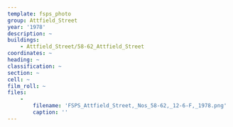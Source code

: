 ```yaml
---
template: fsps_photo
group: Attfield_Street
year: '1978'
description: ~
buildings:
    - Attfield_Street/58-62_Attfield_Street
coordinates: ~
heading: ~
classification: ~
section: ~
cell: ~
film_roll: ~
files:
    -
        filename: 'FSPS_Attfield_Street,_Nos_58-62,_12-6-F,_1978.png'
        caption: ''
---
```

